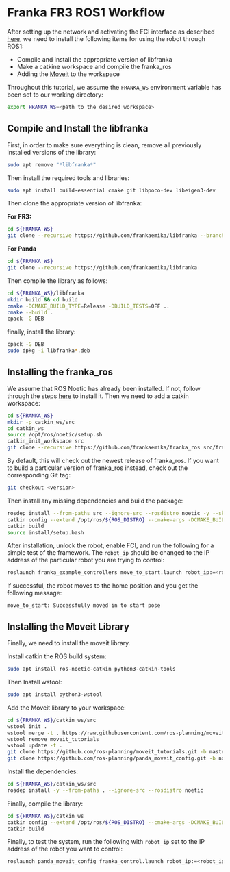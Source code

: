 # Franka FR3 ROS1 Workflow
After setting up the network and activating the FCI interface as described [here](), we need to install the following items for using the robot through ROS1:

- Compile and install the appropriate version of libfranka
- Make a catkine workspace and compile the franka_ros
- Adding the [Moveit](https://ros-planning.github.io/moveit_tutorials/) to the workspace

Throughout this tutorial, we assume the `FRANKA_WS` environment variable has been set to our working directory: 

```bash
export FRANKA_WS=<path to the desired workspace>
```

## Compile and Install the libfranka
First, in order to make sure everything is clean, remove all previously installed versions of the library:

```bash
sudo apt remove "*libfranka*"
```
Then install the required tools and libraries:

```bash 
sudo apt install build-essential cmake git libpoco-dev libeigen3-dev
```
Then clone the appropriate version of libfranka:

**For FR3:**

```bash
cd ${FRANKA_WS}
git clone --recursive https://github.com/frankaemika/libfranka --branch 0.10.0
```
**For Panda**

```bash
cd ${FRANKA_WS}
git clone --recursive https://github.com/frankaemika/libfranka
```
Then compile the library as follows:

```bash
cd ${FRANKA_WS}/libfranka
mkdir build && cd build
cmake -DCMAKE_BUILD_TYPE=Release -DBUILD_TESTS=OFF ..
cmake --build .
cpack -G DEB
```
finally, install the library:

```bash
cpack -G DEB
sudo dpkg -i libfranka*.deb
```
## Installing the franka_ros

We assume that ROS Noetic has already been installed. If not, follow through the steps [here](http://wiki.ros.org/noetic/Installation/Ubuntu) to install it. Then we need to add a catkin workspace:

```bash
cd ${FRANKA_WS}
mkdir -p catkin_ws/src
cd catkin_ws
source /opt/ros/noetic/setup.sh
catkin_init_workspace src
git clone --recursive https://github.com/frankaemika/franka_ros src/franka_ros
```
By default, this will check out the newest release of franka_ros. If you want to build a particular version of franka_ros instead, check out the corresponding Git tag:

```bash
git checkout <version>
```
Then install any missing dependencies and build the package:

```bash
rosdep install --from-paths src --ignore-src --rosdistro noetic -y --skip-keys libfranka
catkin config --extend /opt/ros/${ROS_DISTRO} --cmake-args -DCMAKE_BUILD_TYPE=Release -DFranka_DIR:PATH=${FRANKA_WS}/libfranka/build
catkin build
source install/setup.bash
```
After installation, unlock the robot, enable FCI, and run the following for a simple test of the framework. The `robot_ip` should be changed to the IP address of the particular robot you are trying to control:

```bash
roslaunch franka_example_controllers move_to_start.launch robot_ip:=<robot_ip>
```

If successful, the robot moves to the home position and you get the following message:

```
move_to_start: Successfully moved in to start pose
```
## Installing the Moveit Library
Finally, we need to install the moveit library. 

Install catkin the ROS build system:

```bash
sudo apt install ros-noetic-catkin python3-catkin-tools
```
Then Install wstool:

```bash
sudo apt install python3-wstool
```
Add the Moveit library to your workspace:

```bash
cd ${FRANKA_WS}/catkin_ws/src
wstool init .
wstool merge -t . https://raw.githubusercontent.com/ros-planning/moveit/master/moveit.rosinstall
wstool remove moveit_tutorials
wstool update -t .
git clone https://github.com/ros-planning/moveit_tutorials.git -b master
git clone https://github.com/ros-planning/panda_moveit_config.git -b noetic-devel
```
Install the dependencies:

```bash
cd ${FRANKA_WS}/catkin_ws/src
rosdep install -y --from-paths . --ignore-src --rosdistro noetic
```
Finally, compile the library:

```bash
cd ${FRANKA_WS}/catkin_ws
catkin config --extend /opt/ros/${ROS_DISTRO} --cmake-args -DCMAKE_BUILD_TYPE=Release -DFranka_DIR:PATH=${FRANKA_WS}/libfranka/build
catkin build
```

Finally, to test the system, run the following with `robot_ip` set to the IP address of the robot you want to control:

```bash
roslaunch panda_moveit_config franka_control.launch robot_ip:=<robot_ip>
```


